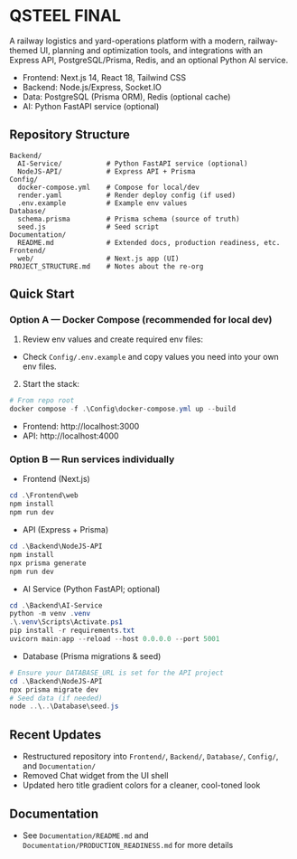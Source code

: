 # QSTEEL FINAL

A railway logistics and yard-operations platform with a modern, railway-themed UI, planning and optimization tools, and integrations with an Express API, PostgreSQL/Prisma, Redis, and an optional Python AI service.

- Frontend: Next.js 14, React 18, Tailwind CSS
- Backend: Node.js/Express, Socket.IO
- Data: PostgreSQL (Prisma ORM), Redis (optional cache)
- AI: Python FastAPI service (optional)

## Repository Structure

```
Backend/
  AI-Service/           # Python FastAPI service (optional)
  NodeJS-API/           # Express API + Prisma
Config/
  docker-compose.yml    # Compose for local/dev
  render.yaml           # Render deploy config (if used)
  .env.example          # Example env values
Database/
  schema.prisma         # Prisma schema (source of truth)
  seed.js               # Seed script
Documentation/
  README.md             # Extended docs, production readiness, etc.
Frontend/
  web/                  # Next.js app (UI)
PROJECT_STRUCTURE.md    # Notes about the re-org
```

## Quick Start

### Option A — Docker Compose (recommended for local dev)

1) Review env values and create required env files:
- Check `Config/.env.example` and copy values you need into your own env files.

2) Start the stack:

```powershell
# From repo root
docker compose -f .\Config\docker-compose.yml up --build
```

- Frontend: http://localhost:3000
- API: http://localhost:4000

### Option B — Run services individually

- Frontend (Next.js)
```powershell
cd .\Frontend\web
npm install
npm run dev
```

- API (Express + Prisma)
```powershell
cd .\Backend\NodeJS-API
npm install
npx prisma generate
npm run dev
```

- AI Service (Python FastAPI; optional)
```powershell
cd .\Backend\AI-Service
python -m venv .venv
.\.venv\Scripts\Activate.ps1
pip install -r requirements.txt
uvicorn main:app --reload --host 0.0.0.0 --port 5001
```

- Database (Prisma migrations & seed)
```powershell
# Ensure your DATABASE_URL is set for the API project
cd .\Backend\NodeJS-API
npx prisma migrate dev
# Seed data (if needed)
node ..\..\Database\seed.js
```

## Recent Updates
- Restructured repository into `Frontend/`, `Backend/`, `Database/`, `Config/`, and `Documentation/`
- Removed Chat widget from the UI shell
- Updated hero title gradient colors for a cleaner, cool-toned look

## Documentation
- See `Documentation/README.md` and `Documentation/PRODUCTION_READINESS.md` for more details